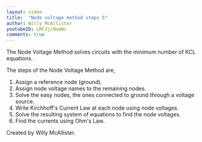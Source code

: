 ```yaml
---
layout: video
title:  "Node voltage method steps 5"
author: Willy McAllister
youtubeID: LMC3jcNomNc
comments: true
---
```


The Node Voltage Method solves circuits with the minimum number of KCL equations. 

The steps of the Node Voltage Method are,  

1. Assign a reference node (ground).
2. Assign node voltage names to the remaining nodes.
3. Solve the easy nodes, the ones connected to ground through a voltage source.
4. Write Kirchhoff's Current Law at each node using node voltages.
5. Solve the resulting system of equations to find the node voltages.
6. Find the currents using Ohm's Law.

Created by Willy McAllister.
